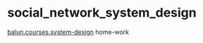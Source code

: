 # social_network_system_design
[balun.courses.system-design](https://balun.courses/courses/system_design) home-work
